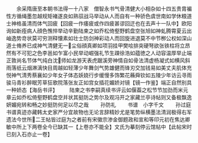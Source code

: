 <!-- { "loadSidebar": true } -->
　　余采隋唐至本朝书法得一十八家　僧智永书气骨清健大小相杂如十四五贵胄褊性方循绳墨忽越规矩褚遂良如熟驭战马举动从人而自有一种骄色虞世南如学休粮道士神格虽清而体气回疲【回疲一作痿疲或作四疲甚谬回迂也在去声十一队中】欧阳询如新痊病人顔色憔悴举动辛勤陆柬之如乔松倚壑野鹤盘空张旭如神虬腾霄夏云出岫逸势竒状莫可穷测释懐素如壮士防剑神彩动人而回旋进退莫不中节栁公权如深山道士脩养已成神气清健无一尘俗顔真卿如项羽挂甲樊哙排突硬弩欲张铁柱将立昂然有不可犯之色李邕如乍富小民举动崛强礼节生疎徐浩如蕴徳之人动容温厚举止端正敦尚名节体气纯白沈师如龙游天表虎踞溪旁神情自如骨法清虚杨凝式如横风斜雨落纸云烟淋漓快目周越如轻薄少年舞剑气势雄健而锋刃交加钱易如美丈夫肌体充悦神气清秀蔡襄如少年女子体态妖娆行步缓慢多饰繁花蘓舜钦如五陵少年访云寻雨骏马青衫醉眠芳草狂歌院落张友正如宫女插花媚娇对镜【镜一作鉴】端正自然别具一种娇态【海岳书评】
　　陆柬之书李嗣真续书评云如偃葢之松节节加劲而米元章云如乔松倚壑野鹤盘空并状其挺防之势尔及观冯开之家藏兰亭诗帖则又备极飘逸妍媚宛转和畅之妙挺防何足以尽之哉
　　孙防礼
　　书谱　小字千文
　　孙过庭书谱真迹亦藏韩太史家严分宜故物也无论言辞精妙尤是笔势纵横墨法清润极得右军遗法今世所二王帖皆过庭为之者前有宋徽宗渗金御题政和宣和等印元初在焦达卿敏中所上下两卷全今已缺其一【上卷亦不能全】文氏为摹刻停云馆帖中【此帖宋时已刻入石亦止一卷】
